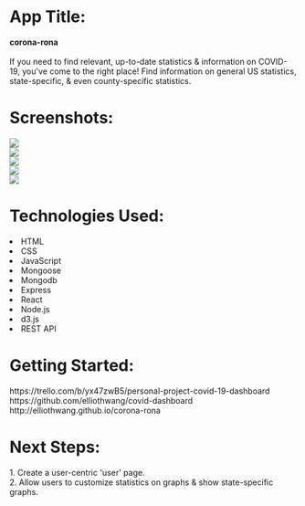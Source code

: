 <h1>App Title:</h1> 
  <strong>corona-rona</strong> <br/><br/>
  If you need to find relevant, up-to-date statistics & information on COVID-19, you've come to the right place! Find information on general US statistics, state-specific, & even county-specific statistics.

<h1>Screenshots:</h1>
<img src="https://i.imgur.com/4MgiWiO.png" /> </br>
<img src="https://i.imgur.com/x5LqlgE.png" /> </br>
<img src="https://i.imgur.com/HWjnv52.png" /> </br>
<img src="https://i.imgur.com/g1gjUN5.png" /> </br>
<img src="https://i.imgur.com/Hz8cLIN.png" /> </br>


<h1>Technologies Used:</h1>
  <li>HTML</li>
  <li>CSS</li>
  <li>JavaScript</li>
  <li>Mongoose</li> 
  <li>Mongodb</li> 
  <li>Express</li> 
  <li>React</li> 
  <li>Node.js</li> 
  <li>d3.js</li> 
  <li>REST API</li> 

<h1>Getting Started:</h1>
https://trello.com/b/yx47zwB5/personal-project-covid-19-dashboard <br/>
https://github.com/elliothwang/covid-dashboard <br/>
http://elliothwang.github.io/corona-rona
<!-- https://corona-rona.herokuapp.com/ -->

<h1>Next Steps:</h1>
  1. Create a user-centric 'user' page.<br/>
  2. Allow users to customize statistics on graphs & show state-specific graphs.<br/>